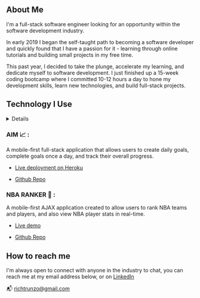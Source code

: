 ## About Me

I'm a full-stack software engineer looking for an opportunity within the software development industry.

In early 2019 I began the self-taught path to becoming a software developer and quickly found that I have a passion for it - learning through online tutorials and building small projects in my free time.

This past year, I decided to take the plunge, accelerate my learning, and dedicate myself to software development. I just finished up a 15-week coding bootcamp where I committed 10-12 hours a day to hone my development skills, learn new technologies, and build full-stack projects.

## Technology I Use

<details>## My Projects</details>

### AIM :chart_with_upwards_trend: :

A mobile-first full-stack application that allows users to create daily goals, complete goals once a day, and track their overall progress.

+ [Live deployment on Heroku](https://aim-goal-setting.herokuapp.com/)

+ [Github Repo](https://github.com/richtrunzo/aim-goal-setting-app)



### NBA RANKER :basketball: :

A mobile-first AJAX application created to allow users to rank NBA teams and players, and also view NBA player stats in real-time.

+ [Live demo](https://richtrunzo.github.io/nba-ranker/)

+ [Github Repo](https://github.com/richtrunzo/nba-ranker)

## How to reach me

I'm always open to connect with anyone in the industry to chat, you can reach me at my email address below, or on [LinkedIn](https://www.linkedin.com/in/richardtrunzo/)

:mailbox_with_mail: richtrunzo@gmail.com 

<!--
**richtrunzo/richtrunzo** is a ✨ _special_ ✨ repository because its `README.md` (this file) appears on your GitHub profile.



Here are some ideas to get you started:

- 🔭 I’m currently working on ...
- 🌱 I’m currently learning ...
- 👯 I’m looking to collaborate on ...
- 🤔 I’m looking for help with ...
- 💬 Ask me about ...
- 📫 How to reach me: ...
- 😄 Pronouns: ...
- ⚡ Fun fact: ...
-->
